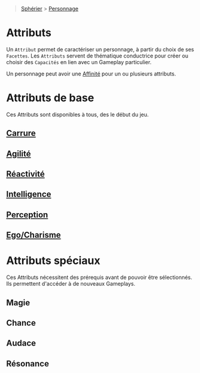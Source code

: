 > [Sphérier](https://trello.com/c/9Yfoopo6) > [Personnage](https://trello.com/c/j5txrEnh)

# Attributs

Un `Attribut` permet de caractériser un personnage, à partir du choix de ses `Facettes`. Les `Attributs` servent de thématique conductrice pour créer ou choisir des `Capacités` en lien avec un Gameplay particulier. 

 Un personnage peut avoir une 
[Affinité](https://trello.com/c/mwxOIKuK) pour un ou plusieurs attributs.

# Attributs de base

Ces Attributs sont disponibles à tous, des le début du jeu. 

## [Carrure](https://trello.com/c/JBd25wuh)

## [Agilité](https://trello.com/c/aw5UDhjv)

## [Réactivité](https://trello.com/c/ZcVbZiZL)

## [Intelligence](https://trello.com/c/NUsrM9RG)

## [Perception](https://trello.com/c/grux427F)

## [Ego/Charisme](https://trello.com/c/kg1pDsAh)

# Attributs spéciaux

Ces Attributs nécessitent des prérequis avant de pouvoir être sélectionnés. Ils permettent d'accéder à de nouveaux Gameplays.

## Magie

## Chance

## Audace

## Résonance
